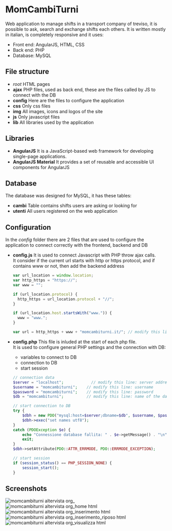# MomCambiTurni

Web application to manage shifts in a transport company of treviso, it is possible to ask, search and exchange shifts each others.
It is written mostly in italian, is completely responsive and it uses:

- Front end: AngularJS, HTML, CSS
- Back end: PHP
- Database: MySQL

## File structure

- _root_
  HTML pages
- **ajax**
  PHP files, used as back end, these are the files called by JS to connect with the DB
- **config**
  Here are the files to configure the application
- **css**
  Only css files
- **img**
  All images, icons and logos of the site
- **js**
  Only javascript files
- **lib**
  All libraries used by the application

## Libraries

- **AngularJS**
  It is a JavaScript-based web framework for developing single-page applications.
- **AngularJS Material**
  It provides a set of reusable and accessible UI components for AngularJS

## Database

The database was designed for MySQL, it has these tables:

- **cambi**
  Table contains shifts users are asking or looking for
- **utenti**
  All users registered on the web application

## Configuration

In the _config_ folder there are 2 files that are used to configure the application to connect correctly with the frontend, backend and DB

- **config.js**
  It is used to connect Javascript with PHP throw ajax calls. <br>
  It consider if the current url starts with http or https protocol, and if contains www or not, then add the backend address

  ```javascript
  var url_location = window.location;
  var http_https = "https://";
  var www = "";

  if (url_location.protocol) {
    http_https = url_location.protocol + "//";
  }

  if (url_location.host.startsWith("www.")) {
    www = "www.";
  }

  var url = http_https + www + "momcambiturni.it/"; // modify this line: address url of the application
  ```

- **config.php**
  This file is inluded at the start of each php file. <br>
  It is used to configure general PHP settings and the connection with DB:

  - variables to connect to DB
  - connection to DB
  - start session

  ```php
  // connection data
  $server = "localhost";            // modify this line: server address
  $username = "momcambiturni";    // modify this line: username
  $password = "momcambiturni";    // modify this line: password
  $db = "momcambiturni";          // modify this line: name of the database

  // start connection to DB
  try {
      $dbh = new PDO("mysql:host=$server;dbname=$db", $username, $password);
      $dbh->exec("set names utf8");
  }
  catch (PDOException $e) {
      echo "Connessione database fallita: " . $e->getMessage() . "\n";
      exit;
  }
  $dbh->setAttribute(PDO::ATTR_ERRMODE, PDO::ERRMODE_EXCEPTION);

  // start session
  if (session_status() == PHP_SESSION_NONE) {
      session_start();
  }
  ```

## Screenshots

![momcambiturni altervista org_](https://github.com/DavideMurro/MomCambiTurni/assets/118051417/cba36d34-7553-4cbe-aa6f-34a8fa0fb6c3)
![momcambiturni altervista org_home html](https://github.com/DavideMurro/MomCambiTurni/assets/118051417/964d68a3-ee19-4785-a6ad-177a8655575d)
![momcambiturni altervista org_inserimento html](https://github.com/DavideMurro/MomCambiTurni/assets/118051417/738320df-a00e-45ce-9d64-bd09f8d39164)
![momcambiturni altervista org_inserimento_riposo html](https://github.com/DavideMurro/MomCambiTurni/assets/118051417/08f9895d-6f46-4263-965f-9549d1ee45f1)
![momcambiturni altervista org_visualizza html](https://github.com/DavideMurro/MomCambiTurni/assets/118051417/410e8ea3-464e-41f2-9351-f830fc2ab8fa)
